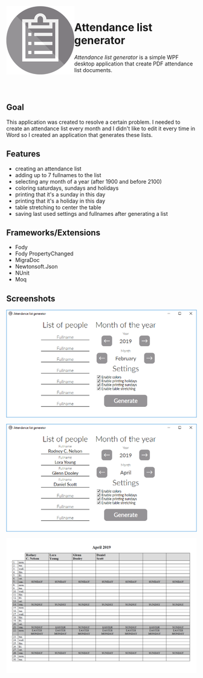 <img align="left" src="https://raw.githubusercontent.com/kamiljaworski/AttendanceListGenerator/master/docs/img/Icon.png" alt=""/>

# Attendance list generator
*Attendance list generator* is a simple WPF desktop application that create PDF attendance list documents.

<br /><br />
## Goal
This application was created to resolve a certain problem.
I needed to create an attendance list every month and I didn't like to edit it every time in Word
so I created an application that generates these lists.

## Features

- creating an attendance list
- adding up to 7 fullnames to the list
- selecting any month of a year (after 1900 and before 2100)
- coloring saturdays, sundays and holidays
- printing that it's a sunday in this day
- printing that it's a holiday in this day
- table stretching to center the table
- saving last used settings and fullnames after generating a list

## Frameworks/Extensions

- Fody
- Fody PropertyChanged
- MigraDoc
- Newtonsoft.Json
- NUnit
- Moq

## Screenshots

![Start screen sceenshot](https://raw.githubusercontent.com/kamiljaworski/AttendanceListGenerator/master/docs/img/StartScreen.png)

![Filled start screen sceenshot](https://raw.githubusercontent.com/kamiljaworski/AttendanceListGenerator/master/docs/img/FilledStartScreen.png)

![Example generated document sceenshot](https://raw.githubusercontent.com/kamiljaworski/AttendanceListGenerator/master/docs/img/GeneratedDocument.png)
